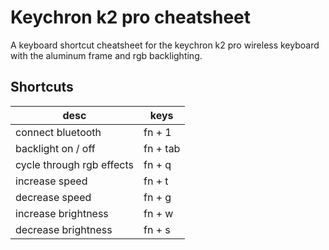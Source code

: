 # Keychron k2 pro cheatsheet
A keyboard shortcut cheatsheet for the keychron k2 pro wireless keyboard with the aluminum frame and rgb backlighting.

## Shortcuts
| desc | keys |
| --- | --- |
| connect bluetooth | fn + 1 |
| backlight on / off | fn + tab |
| cycle through rgb effects | fn + q |
| increase speed | fn + t |
| decrease speed | fn + g |
| increase brightness | fn + w |
| decrease brightness | fn + s |
